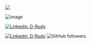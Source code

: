 ![](https://img.shields.io/badge/<Language>-<Java>-informational?style=flat&logo=<LOGO_NAME>&logoColor=white&color=2bbc8a)

![image]({[BadgeURLHere](https://img.shields.io/badge/Pop!_OS-48B9C7?style=for-the-badge&logo=Pop!_OS&logoColor=white)})


[![Linkedin: D-Rudy](https://img.shields.io/badge/-D-Rudy-blue?style=flat-square&logo=Linkedin&logoColor=white&link=www.linkedin.com/in/rudyduriez)](https://www.linkedin.com/in/rudyduriez)


[![Linkedin:  D-Rudy](https://img.shields.io/badge/-D-Rudy-blue?style=flat-square&logo=Linkedin&logoColor=white&link=https://www.linkedin.com/in/rudyduriez/)](https://www.linkedin.com/in/rudyduriez/)
![GitHub followers](https://img.shields.io/github/followers/D-Rudy?label=Follow&style=social)

